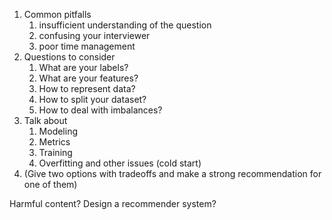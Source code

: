 

1. Common pitfalls
	1. insufficient understanding of the question
	2. confusing your interviewer
	3. poor time management
2. Questions to consider
	1. What are your labels?
	2. What are your features?
	3. How to represent data?
	4. How to split your dataset?
	5. How to deal with imbalances?
3. Talk about
	1. Modeling
	2. Metrics
	3. Training
	4. Overfitting and other issues (cold start)
4. (Give two options with tradeoffs and make a strong recommendation for one of them)

Harmful content?
Design a recommender system?

